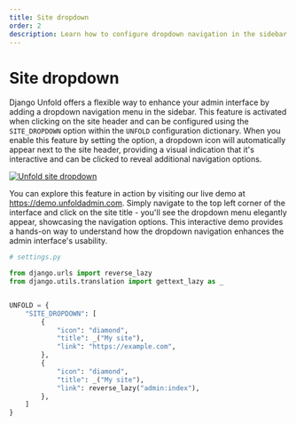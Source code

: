 ```yaml
---
title: Site dropdown
order: 2
description: Learn how to configure dropdown navigation in the sidebar when clicking on the site header in Django Unfold admin interface.
---
```


# Site dropdown

Django Unfold offers a flexible way to enhance your admin interface by adding a dropdown navigation menu in the sidebar. This feature is activated when clicking on the site header and can be configured using the `SITE_DROPDOWN` option within the `UNFOLD` configuration dictionary. When you enable this feature by setting the option, a dropdown icon will automatically appear next to the site header, providing a visual indication that it's interactive and can be clicked to reveal additional navigation options.

[![Unfold site dropdown](/static/docs/configuration/unfold-site-dropdown.webp)](/static/docs/configuration/unfold-site-dropdown.webp)

You can explore this feature in action by visiting our live demo at https://demo.unfoldadmin.com. Simply navigate to the top left corner of the interface and click on the site title - you'll see the dropdown menu elegantly appear, showcasing the navigation options. This interactive demo provides a hands-on way to understand how the dropdown navigation enhances the admin interface's usability.

```python
# settings.py

from django.urls import reverse_lazy
from django.utils.translation import gettext_lazy as _


UNFOLD = {
    "SITE_DROPDOWN": [
        {
            "icon": "diamond",
            "title": _("My site"),
            "link": "https://example.com",
        },
        {
            "icon": "diamond",
            "title": _("My site"),
            "link": reverse_lazy("admin:index"),
        },
    ]
}
```
